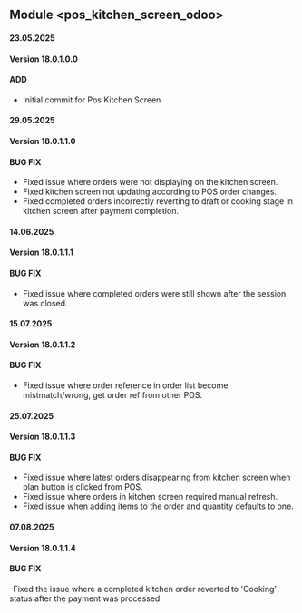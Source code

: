 ## Module <pos_kitchen_screen_odoo>

#### 23.05.2025
#### Version 18.0.1.0.0
#### ADD
- Initial commit for Pos Kitchen Screen

#### 29.05.2025
#### Version 18.0.1.1.0
#### BUG FIX
- Fixed issue where orders were not displaying on the kitchen screen.
- Fixed kitchen screen not updating according to POS order changes.
- Fixed completed orders incorrectly reverting to draft or cooking stage in kitchen screen after payment completion.

#### 14.06.2025
#### Version 18.0.1.1.1
#### BUG FIX
- Fixed issue where completed orders were still shown after the session was closed.


#### 15.07.2025
#### Version 18.0.1.1.2
#### BUG FIX
- Fixed issue where order reference in order list become mistmatch/wrong, get order ref from other POS.

#### 25.07.2025
#### Version 18.0.1.1.3
#### BUG FIX
- Fixed issue where latest orders disappearing from kitchen screen when plan button is clicked from POS.
- Fixed issue where orders in kitchen screen required manual refresh.
- Fixed issue when adding items to the order and quantity defaults to one. 

#### 07.08.2025
#### Version 18.0.1.1.4
#### BUG FIX
-Fixed the issue where a completed kitchen order reverted to 'Cooking' status after the payment was processed.